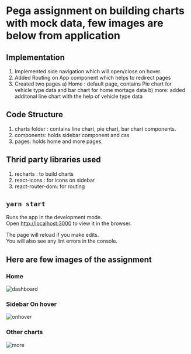 # Pega assignment on building charts with mock data, few images are below from application

## Implementation
1. Implemented side navigation which will open/close on hover.
2. Added Routing on App component which helps to redirect pages
3. Created two pages
  a) Home : default page, contains Pie chart for vehicle type data and bar chart for home mortage data
  b) more: added additonal line chart with the help of vehicle type data

## Code Structure
1. charts folder : contains line chart, pie chart, bar chart components.
2. components: holds sidebar component and css
3. pages: holds home and more pages.

## Thrid party libraries used
1. recharts : to build charts
2. react-icons : for icons on sidebar
3. react-router-dom: for routing

## `yarn start`

Runs the app in the development mode.\
Open [http://localhost:3000](http://localhost:3000) to view it in the browser.

The page will reload if you make edits.\
You will also see any lint errors in the console.

## Here are few images of the assignment

### Home
![dashboard](https://user-images.githubusercontent.com/12858790/140648631-482d4547-0f93-46de-8b95-580b2f0e393c.PNG)

### Sidebar On hover
![onhover](https://user-images.githubusercontent.com/12858790/140648702-3a77e817-67cb-43cb-b733-737771e5c109.png)

### Other charts
![more](https://user-images.githubusercontent.com/12858790/140648780-14d53392-c5d1-4a36-92f5-e53f97557bb3.png)








